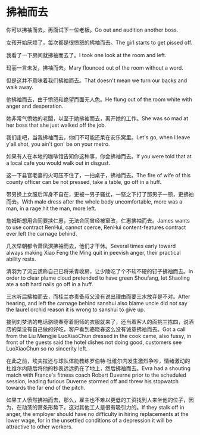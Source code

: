 # 拂袖而去

<p><span class="chinese">你可以拂袖而去，再面试下一位老板。</span><span class="english">Go out and audition another boss.</span></p>

<p><span class="chinese">女孩开始厌烦了，每次都是很愤怒的拂袖而去。</span><span class="english">The girl starts to get pissed off.</span></p>

<p><span class="chinese">我看了一下房间就拂袖而去了。</span><span class="english">I took one look at the room and left.</span></p>

<p><span class="chinese">玛丽一言未发，拂袖而去。</span><span class="english">Mary flounced out of the room without a word.</span></p>

<p><span class="chinese">但是这并不意味着我们拂袖而去。</span><span class="english">That doesn't mean we turn our backs and walk away.</span></p>

<p><span class="chinese">他拂袖而去，由于愤怒和绝望而面无人色。</span><span class="english">He flung out of the room white with anger and desperation.</span></p>

<p><span class="chinese">她非常气愤她的老闆，以至于她拂袖而去，离开她的工作。</span><span class="english">She was so mad at her boss that she just walked off the job.</span></p>

<p><span class="chinese">我们走吧，当我拂袖而去，你们不可能还呆在安乐窝里。</span><span class="english">Let's go, when I leave y'all shot, you ain't gon' be on your metro.</span></p>

<p><span class="chinese">如果有人在本地的咖啡馆告知你这种事，你会拂袖而去。</span><span class="english">If you were told that at a local cafe you would walk out in disgust.</span></p>

<p><span class="chinese">这一下县官老婆的火可压不住了，一拍桌子，拂袖而去。</span><span class="english">The fire of wife of this county officer can be not pressed, take a table, go off in a huff.</span></p>

<p><span class="chinese">带男换上女服后浑身不自在，更被一男子骚扰，一怒之下打了那男子一顿，更拂袖而去。</span><span class="english">With male dress after the whole body uncomfortable, more was a man, in a rage hit the man, more left.</span></p>

<p><span class="chinese">詹姆斯想用合同要挟仁惠，无法合同曾经被窜改，仁惠拂袖而去。</span><span class="english">James wants to use contract RenHui, cannot coerce, RenHui content-features contract ever left the carnage behind.</span></p>

<p><span class="chinese">几次早朝都令萧凤溟拂袖而去，他们才干休。</span><span class="english">Several times early toward always making Xiao Feng the Ming quit in peevish anger, their practical ability rests.</span></p>

<p><span class="chinese">清羽为了流云谎称自己已将采青收房，让少陵吃了个不软不硬的钉子拂袖而去。</span><span class="english">In order to clear plume cloud pretended to have green Shoufang, let Shaoling ate a soft hard nails go off in a huff.</span></p>

<p><span class="chinese">三水听后拂袖而去，而桂兰亦责备叔父没有说出理由而要三水放弃是不对。</span><span class="english">After hearing, and left the carnage behind sanshui also blame uncle did not say the laurel orchid reason it is wrong to sanshui to give up.</span></p>

<p><span class="chinese">接到刘梦洁的电话骆晓春穿着厨师的衣服就来了，还当着客人的面挑三拣四，说酒店的菜没有自己做的好吃，客户看到骆晓春这么没有诚意拂袖而去。</span><span class="english">Got a call from the Liu Mengjie LuoXiaoChun dressed in the cook came, also fussy, in front of the guests said the hotel dishes not doing good, customers see LuoXiaoChun so no sincerity left.</span></p>

<p><span class="chinese">在此之前，埃夫拉还与球队体能教练罗伯特·杜维尔内发生激烈争吵，情绪激动的杜维尔内随后将他的秒表远远扔在了地上，然后拂袖而去。</span><span class="english">Evra had a shouting match with France's fitness coach Robert Duverne prior to the scheduled session, leading furious Duverne stormed off and threw his stopwatch towards the far end of the pitch.</span></p>

<p><span class="chinese">如果工人愤然拂袖而去，那么，雇主也不难以更低的工资找到人来坐他的位子，因为，在动荡的萧条形势下，这对其他工人是很有吸引力的。</span><span class="english">If they stalk off in anger, the employer should have no difficulty in hiring replacements at the lower wage, for in the unsettled conditions of a depression it will be attractive to other workers.</span></p>

